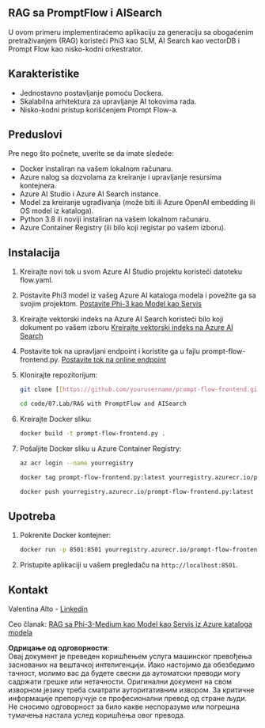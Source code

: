 ## RAG sa PromptFlow i AISearch

U ovom primeru implementiraćemo aplikaciju za generaciju sa obogaćenim pretraživanjem (RAG) koristeći Phi3 kao SLM, AI Search kao vectorDB i Prompt Flow kao nisko-kodni orkestrator.

## Karakteristike

- Jednostavno postavljanje pomoću Dockera.
- Skalabilna arhitektura za upravljanje AI tokovima rada.
- Nisko-kodni pristup korišćenjem Prompt Flow-a.

## Preduslovi

Pre nego što počnete, uverite se da imate sledeće:

- Docker instaliran na vašem lokalnom računaru.
- Azure nalog sa dozvolama za kreiranje i upravljanje resursima kontejnera.
- Azure AI Studio i Azure AI Search instance.
- Model za kreiranje ugrađivanja (može biti ili Azure OpenAI embedding ili OS model iz kataloga).
- Python 3.8 ili noviji instaliran na vašem lokalnom računaru.
- Azure Container Registry (ili bilo koji registar po vašem izboru).

## Instalacija

1. Kreirajte novi tok u svom Azure AI Studio projektu koristeći datoteku flow.yaml.
2. Postavite Phi3 model iz vašeg Azure AI kataloga modela i povežite ga sa svojim projektom. [Postavite Phi-3 kao Model kao Servis](https://learn.microsoft.com/azure/machine-learning/how-to-deploy-models-phi-3?view=azureml-api-2&tabs=phi-3-mini)
3. Kreirajte vektorski indeks na Azure AI Search koristeći bilo koji dokument po vašem izboru [Kreirajte vektorski indeks na Azure AI Search](https://learn.microsoft.com/azure/search/search-how-to-create-search-index?tabs=portal)
4. Postavite tok na upravljani endpoint i koristite ga u fajlu prompt-flow-frontend.py. [Postavite tok na online endpoint](https://learn.microsoft.com/azure/ai-studio/how-to/flow-deploy)
5. Klonirajte repozitorijum:

    ```sh
    git clone [[https://github.com/yourusername/prompt-flow-frontend.git](https://github.com/microsoft/Phi-3CookBook.git)](https://github.com/microsoft/Phi-3CookBook.git)
    
    cd code/07.Lab/RAG with PromptFlow and AISearch
    ```

6. Kreirajte Docker sliku:

    ```sh
    docker build -t prompt-flow-frontend.py .
    ```

7. Pošaljite Docker sliku u Azure Container Registry:

    ```sh
    az acr login --name yourregistry
    
    docker tag prompt-flow-frontend.py:latest yourregistry.azurecr.io/prompt-flow-frontend.py:latest
    
    docker push yourregistry.azurecr.io/prompt-flow-frontend.py:latest
    ```

## Upotreba

1. Pokrenite Docker kontejner:

    ```sh
    docker run -p 8501:8501 yourregistry.azurecr.io/prompt-flow-frontend.py:latest
    ```

2. Pristupite aplikaciji u vašem pregledaču na `http://localhost:8501`.

## Kontakt

Valentina Alto - [Linkedin](https://www.linkedin.com/in/valentina-alto-6a0590148/)

Ceo članak: [RAG sa Phi-3-Medium kao Model kao Servis iz Azure kataloga modela](https://medium.com/@valentinaalto/rag-with-phi-3-medium-as-a-model-as-a-service-from-azure-model-catalog-62e1411948f3)

**Одрицање од одговорности**:  
Овај документ је преведен коришћењем услуга машинског превођења заснованих на вештачкој интелигенцији. Иако настојимо да обезбедимо тачност, молимо вас да будете свесни да аутоматски преводи могу садржати грешке или нетачности. Оригинални документ на свом изворном језику треба сматрати ауторитативним извором. За критичне информације препоручује се професионални превод од стране људи. Не сносимо одговорност за било какве неспоразуме или погрешна тумачења настала услед коришћења овог превода.
